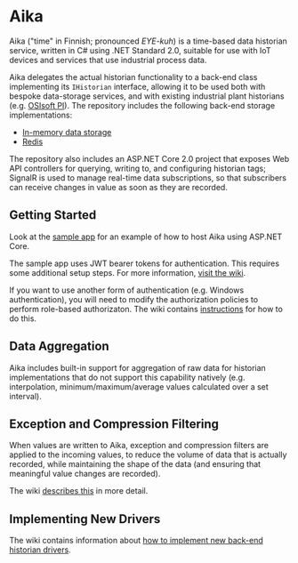 # Aika


Aika ("time" in Finnish; pronounced *EYE-kuh*) is a time-based data historian service, written in C# using .NET Standard 2.0, suitable for use with IoT devices and services that use industrial process data.

Aika delegates the actual historian functionality to a back-end class implementing its `IHistorian` interface, allowing it to be used both with bespoke data-storage services, and with existing industrial plant historians (e.g. [OSIsoft PI](https://www.osisoft.com/pi-system/pi-capabilities/pi-server/)).  The repository includes the following back-end storage implementations: 

* [In-memory data storage](https://github.com/wazzamatazz/aika/tree/master/src/Aika.InMemoryHistorian)
* [Redis](https://github.com/wazzamatazz/aika/tree/master/src/Aika.Redis)

The repository also includes an ASP.NET Core 2.0 project that exposes Web API controllers for querying, writing to, and configuring historian tags; SignalR is used to manage real-time data subscriptions, so that subscribers can receive changes in value as soon as they are recorded.


## Getting Started

Look at the [sample app](https://github.com/wazzamatazz/aika/tree/master/src/Aika.SampleApp) for an example of how to host Aika using ASP.NET Core.

The sample app uses JWT bearer tokens for authentication.  This requires some additional setup steps.  For more information, [visit the wiki](https://github.com/wazzamatazz/aika/wiki/Configuring-JWT-Authentication).

If you want to use another form of authentication (e.g. Windows authentication), you will need to modify the authorization policies to perform role-based authorizaton.  The wiki contains [instructions](https://github.com/wazzamatazz/aika/wiki/Custom-Authorization) for how to do this.


## Data Aggregation

Aika includes built-in support for aggregation of raw data for historian implementations that do not support this capability natively (e.g. interpolation, minimum/maximum/average values calculated over a set interval).


## Exception and Compression Filtering

When values are written to Aika, exception and compression filters are applied to the incoming values, to reduce the volume of data that is actually recorded, while maintaining the shape of the data (and ensuring that meaningful value changes are recorded).

The wiki [describes this](https://github.com/wazzamatazz/aika/wiki/Exception-and-Compression-Filtering) in more detail.


## Implementing New Drivers

The wiki contains information about [how to implement new back-end historian drivers](https://github.com/wazzamatazz/aika/wiki/Implementing-a-New-Historian).
